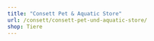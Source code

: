 ```yaml
---
title: "Consett Pet & Aquatic Store"
url: /consett/consett-pet-und-aquatic-store/
shop: Tiere
---
```

